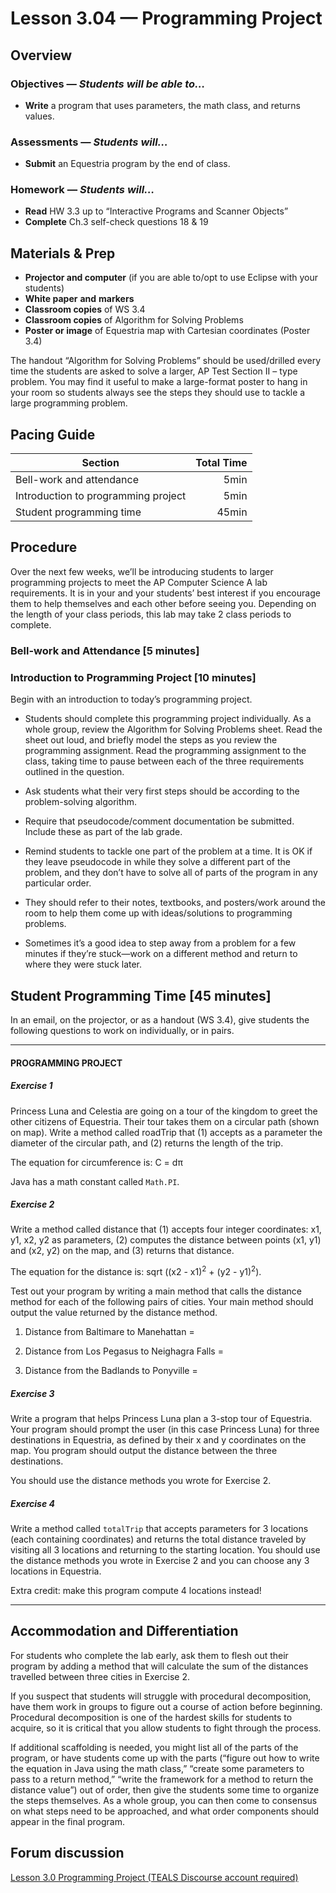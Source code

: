 Lesson 3.04 — Programming Project
====================================================================================================

Overview
--------
### Objectives — _Students will be able to…_
- **Write** a program that uses parameters, the math class, and returns values.

### Assessments — _Students will…_
- **Submit** an Equestria program by the end of class.

### Homework — _Students will…_
- **Read** HW 3.3 up to “Interactive Programs and Scanner Objects”
- **Complete** Ch.3 self-check questions 18 & 19


Materials & Prep
----------------
- **Projector and computer** (if you are able to/opt to use Eclipse with your students)
- **White paper** **and** **markers**
- **Classroom copies** of WS 3.4
- **Classroom copies** of Algorithm for Solving Problems
- **Poster or image** of Equestria map with Cartesian coordinates (Poster 3.4)

The handout “Algorithm for Solving Problems” should be used/drilled every time the students are
asked to solve a larger, AP Test Section II – type problem. You may find it useful to make a
large-format poster to hang in your room so students always see the steps they should use to tackle
a large programming problem.


Pacing Guide
------------
| Section                             | Total Time |
|-------------------------------------|-----------:|
| Bell-work and attendance            |       5min |
| Introduction to programming project |       5min |
| Student programming time            |      45min |


Procedure
---------
Over the next few weeks, we’ll be introducing students to larger programming projects to meet the AP
Computer Science A lab requirements. It is in your and your students’ best interest if you encourage
them to help themselves and each other before seeing you. Depending on the length of your class
periods, this lab may take 2 class periods to complete.

### Bell-work and Attendance \[5 minutes\]

### Introduction to Programming Project \[10 minutes\]

Begin with an introduction to today’s programming project.

- Students should complete this programming project individually. As a whole group, review the
  Algorithm for Solving Problems sheet. Read the sheet out loud, and briefly model the steps as you
  review the programming assignment. Read the programming assignment to the class, taking time to
  pause between each of the three requirements outlined in the question.

- Ask students what their very first steps should be according to the problem-solving algorithm.

- Require that pseudocode/comment documentation be submitted. Include these as part of the lab
  grade.

- Remind students to tackle one part of the problem at a time. It is OK if they leave pseudocode in
  while they solve a different part of the problem, and they don’t have to solve all of parts of the
  program in any particular order.

- They should refer to their notes, textbooks, and posters/work around the room to help them come up
  with ideas/solutions to programming problems.

- Sometimes it’s a good idea to step away from a problem for a few minutes if they’re stuck—work on
  a different method and return to where they were stuck later.

Student Programming Time \[45 minutes\]
---------------------------------------
In an email, on the projector, or as a handout (WS 3.4), give students the following questions to
work on individually, or in pairs.

----------------------------------------------------------------------------------------------------

#### PROGRAMMING PROJECT

##### Exercise 1
Princess Luna and Celestia are going on a tour of the kingdom to greet the other citizens of
Equestria. Their tour takes them on a circular path (shown on map). Write a method called roadTrip
that (1) accepts as a parameter the diameter of the circular path, and (2) returns the length of the
trip.

The equation for circumference is: C = dπ

Java has a math constant called `Math.PI`.

##### Exercise 2
Write a method called distance that (1) accepts four integer coordinates: x1, y1, x2, y2 as
parameters, (2) computes the distance between points (x1, y1) and (x2, y2) on the map, and (3)
returns that distance.

The equation for the distance is: sqrt ((x2 - x1)<sup>2</sup> + (y2 - y1)<sup>2</sup>).

Test out your program by writing a main method that calls the distance method for each of the
following pairs of cities. Your main method should output the value returned by the distance method.

1. Distance from Baltimare to Manehattan =

2. Distance from Los Pegasus to Neighagra Falls =

3. Distance from the Badlands to Ponyville =

##### Exercise 3
Write a program that helps Princess Luna plan a 3-stop tour of Equestria. Your program should prompt
the user (in this case Princess Luna) for three destinations in Equestria, as defined by their x and
y coordinates on the map. You program should output the distance between the three destinations.

You should use the distance methods you wrote for Exercise 2.

##### Exercise 4
Write a method called `totalTrip` that accepts parameters for 3 locations (each containing
coordinates) and returns the total distance traveled by visiting all 3 locations and returning to
the starting location. You should use the distance methods you wrote in Exercise 2 and you can
choose any 3 locations in Equestria.

Extra credit: make this program compute 4 locations instead!

----------------------------------------------------------------------------------------------------


Accommodation and Differentiation
---------------------------------
For students who complete the lab early, ask them to flesh out their program by adding a method that
will calculate the sum of the distances travelled between three cities in Exercise 2.

If you suspect that students will struggle with procedural decomposition, have them work in groups
to figure out a course of action before beginning. Procedural decomposition is one of the hardest
skills for students to acquire, so it is critical that you allow students to fight through the
process.

If additional scaffolding is needed, you might list all of the parts of the program, or have
students come up with the parts (“figure out how to write the equation in Java using the math
class,” “create some parameters to pass to a return method,” “write the framework for a method to
return the distance value”) out of order, then give the students some time to organize the steps
themselves. As a whole group, you can then come to consensus on what steps need to be approached,
and what order components should appear in the final program.


Forum discussion
----------------
[Lesson 3.0 Programming Project (TEALS Discourse account required)](http://tealsk12.trydiscourse.com/c/unit-3/3-04-programming-project)
